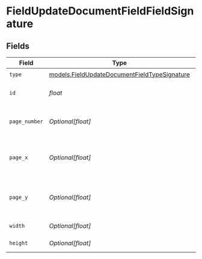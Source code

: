 # FieldUpdateDocumentFieldFieldSignature


## Fields

| Field                                                                                              | Type                                                                                               | Required                                                                                           | Description                                                                                        |
| -------------------------------------------------------------------------------------------------- | -------------------------------------------------------------------------------------------------- | -------------------------------------------------------------------------------------------------- | -------------------------------------------------------------------------------------------------- |
| `type`                                                                                             | [models.FieldUpdateDocumentFieldTypeSignature](../models/fieldupdatedocumentfieldtypesignature.md) | :heavy_check_mark:                                                                                 | N/A                                                                                                |
| `id`                                                                                               | *float*                                                                                            | :heavy_check_mark:                                                                                 | The ID of the field to update.                                                                     |
| `page_number`                                                                                      | *Optional[float]*                                                                                  | :heavy_minus_sign:                                                                                 | The page number the field will be on.                                                              |
| `page_x`                                                                                           | *Optional[float]*                                                                                  | :heavy_minus_sign:                                                                                 | The X coordinate of where the field will be placed.                                                |
| `page_y`                                                                                           | *Optional[float]*                                                                                  | :heavy_minus_sign:                                                                                 | The Y coordinate of where the field will be placed.                                                |
| `width`                                                                                            | *Optional[float]*                                                                                  | :heavy_minus_sign:                                                                                 | The width of the field.                                                                            |
| `height`                                                                                           | *Optional[float]*                                                                                  | :heavy_minus_sign:                                                                                 | The height of the field.                                                                           |